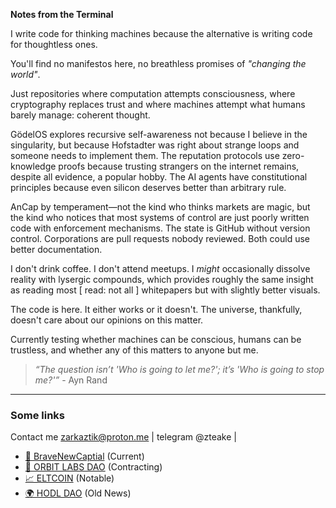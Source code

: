 **Notes from the Terminal**

I write code for thinking machines because the alternative is writing code for thoughtless ones.

You'll find no manifestos here, no breathless promises of _"changing the world"_. 

Just repositories where computation attempts consciousness, where cryptography replaces trust and where machines attempt what humans barely manage: coherent thought.

GödelOS explores recursive self-awareness not because I believe in the singularity, but because Hofstadter was right about strange loops and someone needs to implement them. The reputation protocols use zero-knowledge proofs because trusting strangers on the internet remains, despite all evidence, a popular hobby. The AI agents have constitutional principles because even silicon deserves better than arbitrary rule.

AnCap by temperament—not the kind who thinks markets are magic, but the kind who notices that most systems of control are just poorly written code with enforcement mechanisms. The state is GitHub without version control. Corporations are pull requests nobody reviewed. Both could use better documentation.

I don't drink coffee. I don't attend meetups. I _might_ occasionally dissolve reality with lysergic compounds, which provides roughly the same insight as reading most [ read: not all ] whitepapers but with slightly better visuals.

The code is here. It either works or it doesn't. The universe, thankfully, doesn't care about our opinions on this matter.

Currently testing whether machines can be conscious, humans can be trustless, and whether any of this matters to anyone but me.

> _“The question isn’t 'Who is going to let me?'; it’s 'Who is going to stop me?'”_ - Ayn Rand

---

### Some links

Contact me zarkaztik@proton.me | telegram @zteake | 

- [🧪 BraveNewCaptial](https://bravenew.capital) (Current)
- [🧪 ORBIT LABS DAO](https://OrbitLabs.xyz) (Contracting)
- [📈 ELTCOIN](https://eltcoin.tech) (Notable)
- [🌍 HODL DAO](https://hodldao.xyz) (Old News)
